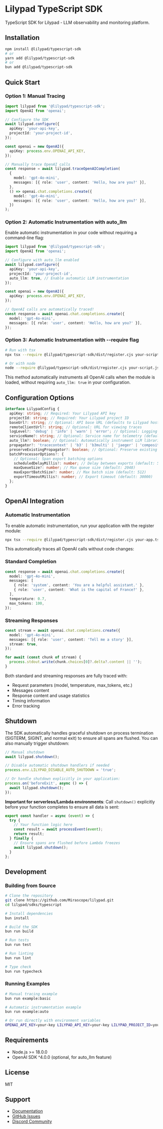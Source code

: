 # Lilypad TypeScript SDK

TypeScript SDK for Lilypad - LLM observability and monitoring platform.

## Installation

```bash
npm install @lilypad/typescript-sdk
# or
yarn add @lilypad/typescript-sdk
# or
bun add @lilypad/typescript-sdk
```

## Quick Start

### Option 1: Manual Tracing

```typescript
import lilypad from '@lilypad/typescript-sdk';
import OpenAI from 'openai';

// Configure the SDK
await lilypad.configure({
  apiKey: 'your-api-key',
  projectId: 'your-project-id',
});

const openai = new OpenAI({
  apiKey: process.env.OPENAI_API_KEY,
});

// Manually trace OpenAI calls
const response = await lilypad.traceOpenAICompletion(
  {
    model: 'gpt-4o-mini',
    messages: [{ role: 'user', content: 'Hello, how are you?' }],
  },
  () => openai.chat.completions.create({
    model: 'gpt-4o-mini',
    messages: [{ role: 'user', content: 'Hello, how are you?' }],
  })
);
```

### Option 2: Automatic Instrumentation with auto_llm

Enable automatic instrumentation in your code without requiring a command-line flag:

```typescript
import lilypad from '@lilypad/typescript-sdk';
import OpenAI from 'openai';

// Configure with auto_llm enabled
await lilypad.configure({
  apiKey: 'your-api-key',
  projectId: 'your-project-id',
  auto_llm: true, // Enable automatic LLM instrumentation
});

const openai = new OpenAI({
  apiKey: process.env.OPENAI_API_KEY,
});

// OpenAI calls are automatically traced!
const response = await openai.chat.completions.create({
  model: 'gpt-4o-mini',
  messages: [{ role: 'user', content: 'Hello, how are you?' }],
});
```

### Option 3: Automatic Instrumentation with --require flag

```bash
# Run with tsx
npx tsx --require @lilypad/typescript-sdk/dist/register.cjs your-script.ts

# Or with node
node --require @lilypad/typescript-sdk/dist/register.cjs your-script.js
```

This method automatically instruments all OpenAI calls when the module is loaded, without requiring `auto_llm: true` in your configuration.

## Configuration Options

```typescript
interface LilypadConfig {
  apiKey: string; // Required: Your Lilypad API key
  projectId: string; // Required: Your Lilypad project ID
  baseUrl?: string; // Optional: API base URL (defaults to Lilypad hosted service)
  remoteClientUrl?: string; // Optional: URL for viewing traces
  logLevel?: 'debug' | 'info' | 'warn' | 'error'; // Optional: Logging level (default: 'info')
  serviceName?: string; // Optional: Service name for telemetry (default: 'lilypad-node-app')
  auto_llm?: boolean; // Optional: Automatically instrument LLM libraries (default: false)
  propagator?: 'tracecontext' | 'b3' | 'b3multi' | 'jaeger' | 'composite'; // Optional: Trace propagation format
  preserveExistingPropagator?: boolean; // Optional: Preserve existing propagator (default: false)
  batchProcessorOptions?: {
    // Optional: Span export batching options
    scheduledDelayMillis?: number; // Delay between exports (default: 5000)
    maxQueueSize?: number; // Max queue size (default: 2048)
    maxExportBatchSize?: number; // Max batch size (default: 512)
    exportTimeoutMillis?: number; // Export timeout (default: 30000)
  };
}
```

## OpenAI Integration

### Automatic Instrumentation

To enable automatic instrumentation, run your application with the register module:

```bash
npx tsx --require @lilypad/typescript-sdk/dist/register.cjs your-app.ts
```

This automatically traces all OpenAI calls without code changes:

### Standard Completion

```typescript
const response = await openai.chat.completions.create({
  model: 'gpt-4o-mini',
  messages: [
    { role: 'system', content: 'You are a helpful assistant.' },
    { role: 'user', content: 'What is the capital of France?' },
  ],
  temperature: 0.7,
  max_tokens: 100,
});
```

### Streaming Responses

```typescript
const stream = await openai.chat.completions.create({
  model: 'gpt-4o-mini',
  messages: [{ role: 'user', content: 'Tell me a story' }],
  stream: true,
});

for await (const chunk of stream) {
  process.stdout.write(chunk.choices[0]?.delta?.content || '');
}
```

Both standard and streaming responses are fully traced with:

- Request parameters (model, temperature, max_tokens, etc.)
- Messages content
- Response content and usage statistics
- Timing information
- Error tracking

## Shutdown

The SDK automatically handles graceful shutdown on process termination (SIGTERM, SIGINT, and normal exit) to ensure all spans are flushed. You can also manually trigger shutdown:

```typescript
// Manual shutdown
await lilypad.shutdown();

// Disable automatic shutdown handlers if needed
process.env.LILYPAD_DISABLE_AUTO_SHUTDOWN = 'true';

// Or handle shutdown explicitly in your application:
process.on('beforeExit', async () => {
  await lilypad.shutdown();
});
```

**Important for serverless/Lambda environments**: Call `shutdown()` explicitly before your function completes to ensure all data is sent:

```typescript
export const handler = async (event) => {
  try {
    // Your function logic here
    const result = await processEvent(event);
    return result;
  } finally {
    // Ensure spans are flushed before Lambda freezes
    await lilypad.shutdown();
  }
};
```

## Development

### Building from Source

```bash
# Clone the repository
git clone https://github.com/Mirascope/lilypad.git
cd lilypad/sdks/typescript

# Install dependencies
bun install

# Build the SDK
bun run build

# Run tests
bun run test

# Run linting
bun run lint

# Type check
bun run typecheck
```

### Running Examples

```bash
# Manual tracing example
bun run example:basic

# Automatic instrumentation example
bun run example:auto

# Or run directly with environment variables
OPENAI_API_KEY=your-key LILYPAD_API_KEY=your-key LILYPAD_PROJECT_ID=your-project-id bun run example:auto
```

## Requirements

- Node.js >= 18.0.0
- OpenAI SDK ^4.0.0 (optional, for auto_llm feature)

## License

MIT

## Support

- [Documentation](https://docs.lilypad.so)
- [GitHub Issues](https://github.com/Mirascope/lilypad/issues)
- [Discord Community](https://discord.gg/lilypad)
